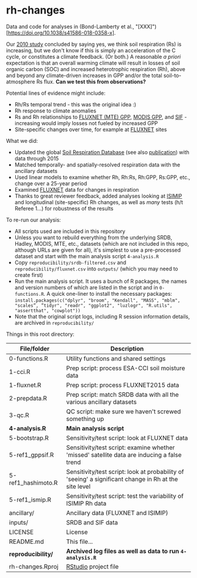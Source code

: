 # rh-changes

Data and code for analyses in (Bond-Lamberty et al., "[XXX]")[https://doi.org/10.1038/s41586-018-0358-x].

Our [2010 study](http://www.nature.com/nature/journal/v464/n7288/full/nature08930.html) concluded by saying yes, we think soil respiration (Rs) is increasing, but we don't know if this is simply an acceleration of the C cycle, or constitutes a climate feedback. (Or both.) A reasonable _a priori_ expectation is that an overall warming climate will result in losses of soil organic carbon (SOC) and increased heterotrophic respiration (Rh), above and beyond any climate-driven increases in GPP and/or the total soil-to-atmosphere Rs flux.  **Can we test this from observations?**

Potential lines of evidence might include:
- Rh/Rs temporal trend - this was the original idea :)
- Rh response to climate anomalies
- Rs and Rh relationships to [FLUXNET (MTE) GPP](http://dx.doi.org/10.1029/2010JG001566), [MODIS GPP](http://dx.doi.org/10.1016/j.rse.2004.12.011), and [SIF](http://dx.doi.org/10.1111/j.1365-2486.2009.01908.x) - increasing would imply losses not fueled by increased GPP
- Site-specific changes over time, for example at [FLUXNET](http://fluxnet.fluxdata.org) sites

What we did:
- Updated the global [Soil Respiration Database](https://github.com/bpbond/srdb) (see also [publication](http://www.biogeosciences.net/7/1915/2010/)) with data through 2015
- Matched temporally- and spatially-resolved respiration data with the ancillary datasets
- Used linear models to examine whether Rh, Rh:Rs, Rh:GPP, Rs:GPP, etc., change over a 25-year period
- Examined [FLUXNET](http://fluxnet.fluxdata.org//data/fluxnet2015-dataset/) data for changes in respiration
- Thanks to great reviewer feedback, added analyses looking at [ISIMIP](http://dx.doi.org/10.1088/1748-9326/12/1/010301) and longitudinal (site-specific) Rh changes, as well as _many_ tests (h/t Referee 1...) for robustness of the results

To re-run our analysis:
- All scripts used are included in this repository
- Unless you want to rebuild everything from the underlying SRDB, Hadley, MODIS, MTE, etc., datasets (which are not included in this repo, although URLs are given for all), it's simplest to use a pre-processed dataset and start with the main analysis script `4-analysis.R`
- Copy `reproducibility/srdb-filtered.csv` and `reproducibility/fluxnet.csv` into `outputs/` (which you may need to create first)
- Run the main analysis script. It uses a bunch of R packages, the names and version numbers of which are listed in the script and in `0-functions.R`. A quick one-liner to install the necessary packages: `install.packages(c("dplyr", "broom", "Kendall", "MASS", "mblm", "scales”, ”tidyr", "readr", "ggplot2", "luzlogr", "R.utils", "assertthat", "cowplot"))`
- Note that the original script logs, including R session information details, are archived in `reproducibility/`

Things in this root directory:

File/folder | Description
----------- | -------------
0-functions.R | Utility functions and shared settings
1-cci.R | Prep script: process ESA-CCI soil moisture data
1-fluxnet.R | Prep script: process FLUXNET2015 data
2-prepdata.R | Prep script: match SRDB data with all the various ancillary datasets
3-qc.R | QC script: make sure we haven't screwed something up 
**4-analysis.R** | **Main analysis script**
5-bootstrap.R | Sensitivity/test script: look at FLUXNET data
5-ref1_gppsif.R | Sensitivity/test script: examine whether 'missed' satellite data are inducing a false trend
5-ref1_hashimoto.R | Sensitivity/test script: look at probability of 'seeing' a significant change in Rh at the site level
5-ref1_ismip.R | Sensitivity/test script: test the variability of ISIMIP Rh data
ancillary/ | Ancillary data (FLUXNET and ISIMIP)
inputs/ | SRDB and SIF data
LICENSE | License
README.md | This file...
**reproducibility/** | **Archived log files as well as data to run `4-analysis.R`**
rh-changes.Rproj | [RStudio](https://www.rstudio.com) project file
